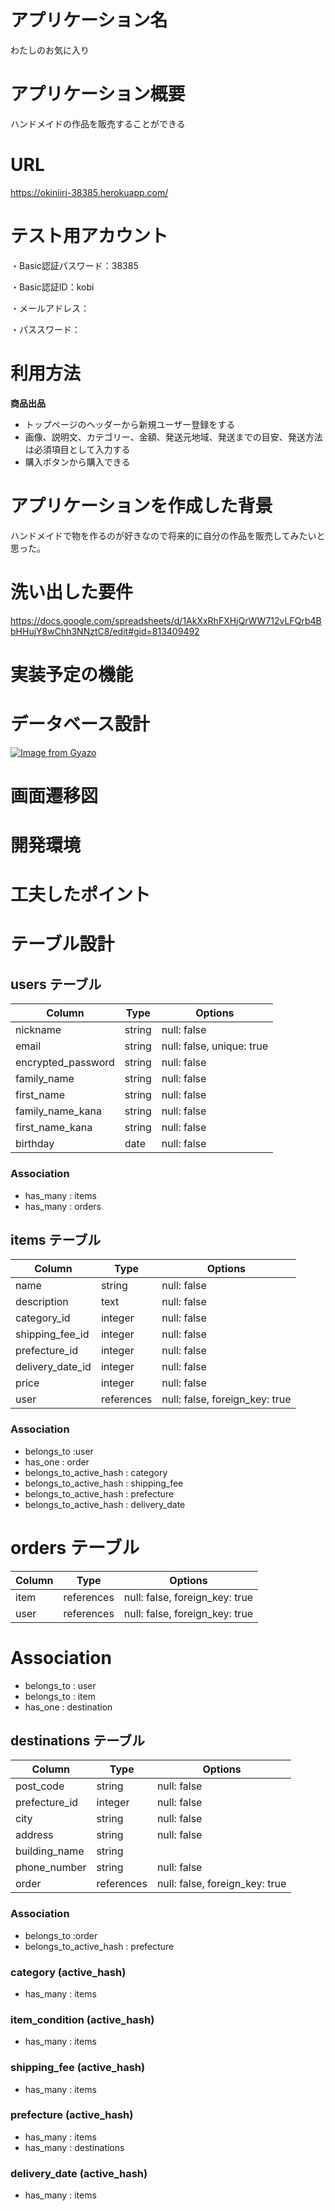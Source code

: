 # アプリケーション名
わたしのお気に入り

# アプリケーション概要
ハンドメイドの作品を販売することができる

# URL
https://okiniiri-38385.herokuapp.com/

# テスト用アカウント
・Basic認証パスワード：38385

・Basic認証ID：kobi

・メールアドレス：

・パススワード：

# 利用方法

**商品出品**

* トップページのヘッダーから新規ユーザー登録をする
* 画像、説明文、カテゴリー、金額、発送元地域、発送までの目安、発送方法は必須項目として入力する
* 購入ボタンから購入できる

# アプリケーションを作成した背景
ハンドメイドで物を作るのが好きなので将来的に自分の作品を販売してみたいと思った。

# 洗い出した要件
https://docs.google.com/spreadsheets/d/1AkXxRhFXHjQrWW712vLFQrb4BbHHujY8wChh3NNztC8/edit#gid=813409492

# 実装予定の機能

# データベース設計
[![Image from Gyazo](https://i.gyazo.com/4827a1bba8a8baf75eeb322572972410.png)](https://gyazo.com/4827a1bba8a8baf75eeb322572972410)

# 画面遷移図

# 開発環境

# 工夫したポイント


# テーブル設計

## users テーブル

| Column             | Type   | Options                   |
| ------------------ | ------ | ------------------------- |
| nickname           | string | null: false               |
| email              | string | null: false, unique: true |
| encrypted_password | string | null: false               |
| family_name        | string | null: false               |
| first_name         | string | null: false               |
| family_name_kana   | string | null: false               |
| first_name_kana    | string | null: false               |
| birthday           | date   | null: false               |

### Association

- has_many : items
- has_many : orders

## items テーブル

| Column            | Type       | Options                        |
| ----------------- | ---------- | ------------------------------ |
| name              | string     | null: false                    |
| description       | text       | null: false                    |
| category_id       | integer    |null: false                     |
| shipping_fee_id   | integer    | null: false                    |
| prefecture_id     | integer    | null: false                    |
| delivery_date_id  | integer    | null: false                    |
| price             | integer    | null: false                    |
| user              | references | null: false, foreign_key: true |

### Association

- belongs_to :user
- has_one : order
- belongs_to_active_hash : category
- belongs_to_active_hash : shipping_fee
- belongs_to_active_hash : prefecture
- belongs_to_active_hash : delivery_date

# orders テーブル

| Column        | Type       | Options                        |
| ------------- | ---------- | ------------------------------ |
| item          | references | null: false, foreign_key: true |
| user          | references | null: false, foreign_key: true |

# Association

- belongs_to : user
- belongs_to : item
- has_one : destination


## destinations テーブル

| Column           | Type       | Options                        |
| ---------------- | ---------- | ------------------------------ |
| post_code        | string     | null: false                    |
| prefecture_id    | integer    | null: false                    |
| city             | string     | null: false                    |
| address          | string     | null: false                    |
| building_name    | string     |                                |
| phone_number     | string     | null: false                    |
| order            | references | null: false, foreign_key: true |


### Association

- belongs_to :order
- belongs_to_active_hash : prefecture



### category (active_hash)
- has_many : items

### item_condition (active_hash)
- has_many : items

### shipping_fee (active_hash)
- has_many : items

### prefecture (active_hash)
- has_many : items
- has_many : destinations

### delivery_date (active_hash)
- has_many : items
